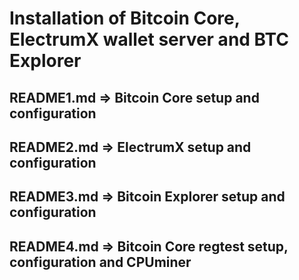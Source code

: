 # Installation of Bitcoin Core, ElectrumX wallet server and BTC Explorer
## README1.md => Bitcoin Core setup and configuration
## README2.md => ElectrumX setup and configuration
## README3.md => Bitcoin Explorer setup and configuration
## README4.md => Bitcoin Core regtest setup, configuration and CPUminer
